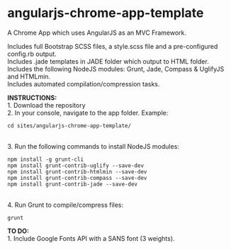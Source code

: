 angularjs-chrome-app-template
=============================

A Chrome App which uses AngularJS as an MVC Framework.

Includes full Bootstrap SCSS files, a style.scss file and a pre-configured config.rb output.
<br>Includes .jade templates in JADE folder which output to HTML folder.
<br>Includes the following NodeJS modules: Grunt, Jade, Compass & UglifyJS and HTMLmin.
<br>Includes automated compilation/compression tasks.

<b>INSTRUCTIONS:</b>
<br>1. Download the repository
<br>2. In your console, navigate to the app folder. Example:
```shell
cd sites/angularjs-chrome-app-template/
```
<br>3. Run the following commands to install NodeJS modules:
```shell
npm install -g grunt-cli
npm install grunt-contrib-uglify --save-dev
npm install grunt-contrib-htmlmin --save-dev
npm install grunt-contrib-compass --save-dev
npm install grunt-contrib-jade --save-dev
```
<br>4. Run Grunt to compile/compress files:
```shell
grunt
```

<b>TO DO:</b>
<br>1. Include Google Fonts API with a SANS font (3 weights).
